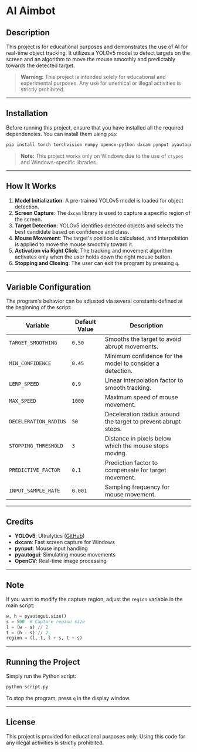 # AI Aimbot

## Description
This project is for educational purposes and demonstrates the use of AI for real-time object tracking. It utilizes a YOLOv5 model to detect targets on the screen and an algorithm to move the mouse smoothly and predictably towards the detected target.

> **Warning:** This project is intended solely for educational and experimental purposes. Any use for unethical or illegal activities is strictly prohibited.

---

## Installation
Before running this project, ensure that you have installed all the required dependencies. You can install them using `pip`:

```bash
pip install torch torchvision numpy opencv-python dxcam pynput pyautogui
```

> **Note:** This project works only on Windows due to the use of `ctypes` and Windows-specific libraries.

---

## How It Works
1. **Model Initialization**: A pre-trained YOLOv5 model is loaded for object detection.
2. **Screen Capture**: The `dxcam` library is used to capture a specific region of the screen.
3. **Target Detection**: YOLOv5 identifies detected objects and selects the best candidate based on confidence and class.
4. **Mouse Movement**: The target's position is calculated, and interpolation is applied to move the mouse smoothly toward it.
5. **Activation via Right Click**: The tracking and movement algorithm activates only when the user holds down the right mouse button.
6. **Stopping and Closing**: The user can exit the program by pressing `q`.

---

## Variable Configuration
The program's behavior can be adjusted via several constants defined at the beginning of the script:

| Variable | Default Value | Description |
|----------|--------------|-------------|
| `TARGET_SMOOTHING` | `0.50` | Smooths the target to avoid abrupt movements. |
| `MIN_CONFIDENCE` | `0.45` | Minimum confidence for the model to consider a detection. |
| `LERP_SPEED` | `0.9` | Linear interpolation factor to smooth tracking. |
| `MAX_SPEED` | `1000` | Maximum speed of mouse movement. |
| `DECELERATION_RADIUS` | `50` | Deceleration radius around the target to prevent abrupt stops. |
| `STOPPING_THRESHOLD` | `3` | Distance in pixels below which the mouse stops moving. |
| `PREDICTIVE_FACTOR` | `0.1` | Prediction factor to compensate for target movement. |
| `INPUT_SAMPLE_RATE` | `0.001` | Sampling frequency for mouse movement. |

---

## Credits
- **YOLOv5**: Ultralytics ([GitHub](https://github.com/ultralytics/yolov5))
- **dxcam**: Fast screen capture for Windows
- **pynput**: Mouse input handling
- **pyautogui**: Simulating mouse movements
- **OpenCV**: Real-time image processing

---

## Note
If you want to modify the capture region, adjust the `region` variable in the main script:
```python
w, h = pyautogui.size()
s = 500  # Capture region size
l = (w - s) // 2
t = (h - s) // 2
region = (l, t, l + s, t + s)
```

---

## Running the Project
Simply run the Python script:
```bash
python script.py
```

To stop the program, press `q` in the display window.

---

## License
This project is provided for educational purposes only. Using this code for any illegal activities is strictly prohibited.

